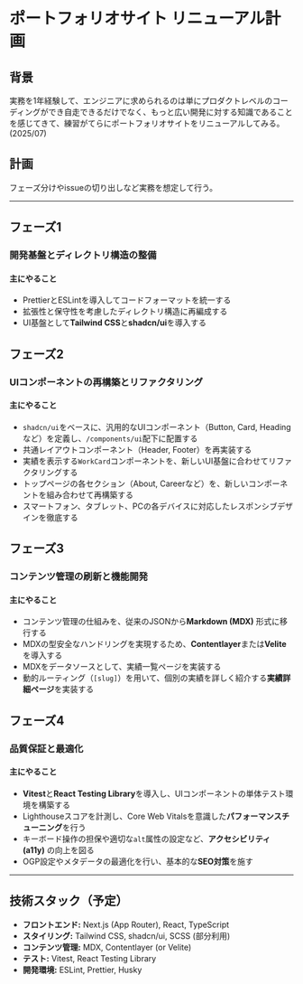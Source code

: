# ポートフォリオサイト リニューアル計画

## 背景
実務を1年経験して、エンジニアに求められるのは単にプロダクトレベルのコーディングができ自走できるだけでなく、もっと広い開発に対する知識であることを感じてきて、練習がてらにポートフォリオサイトをリニューアルしてみる。(2025/07)

## 計画
フェーズ分けやissueの切り出しなど実務を想定して行う。

---

## フェーズ1
### 開発基盤とディレクトリ構造の整備
#### 主にやること
- PrettierとESLintを導入してコードフォーマットを統一する
- 拡張性と保守性を考慮したディレクトリ構造に再編成する
- UI基盤として**Tailwind CSS**と**shadcn/ui**を導入する

## フェーズ2
### UIコンポーネントの再構築とリファクタリング
#### 主にやること
- `shadcn/ui`をベースに、汎用的なUIコンポーネント（Button, Card, Headingなど）を定義し、`/components/ui`配下に配置する
- 共通レイアウトコンポーネント（Header, Footer）を再実装する
- 実績を表示する`WorkCard`コンポーネントを、新しいUI基盤に合わせてリファクタリングする
- トップページの各セクション（About, Careerなど）を、新しいコンポーネントを組み合わせて再構築する
- スマートフォン、タブレット、PCの各デバイスに対応したレスポンシブデザインを徹底する

## フェーズ3
### コンテンツ管理の刷新と機能開発
#### 主にやること
- コンテンツ管理の仕組みを、従来のJSONから**Markdown (MDX)** 形式に移行する
- MDXの型安全なハンドリングを実現するため、**Contentlayer**または**Velite**を導入する
- MDXをデータソースとして、実績一覧ページを実装する
- 動的ルーティング（`[slug]`）を用いて、個別の実績を詳しく紹介する**実績詳細ページ**を実装する

## フェーズ4
### 品質保証と最適化
#### 主にやること
- **Vitest**と**React Testing Library**を導入し、UIコンポーネントの単体テスト環境を構築する
- Lighthouseスコアを計測し、Core Web Vitalsを意識した**パフォーマンスチューニング**を行う
- キーボード操作の担保や適切な`alt`属性の設定など、**アクセシビリティ (a11y)** の向上を図る
- OGP設定やメタデータの最適化を行い、基本的な**SEO対策**を施す

---
## 技術スタック（予定）
- **フロントエンド:** Next.js (App Router), React, TypeScript
- **スタイリング:** Tailwind CSS, shadcn/ui, SCSS (部分利用)
- **コンテンツ管理:** MDX, Contentlayer (or Velite)
- **テスト:** Vitest, React Testing Library
- **開発環境:** ESLint, Prettier, Husky
